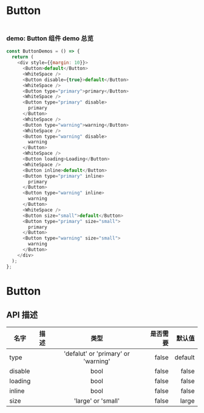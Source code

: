 # Button

### <br/> demo: Button 组件 demo 总览<br/>

```js
const ButtonDemos = () => {
  return (
    <div style={{margin: 10}}>
      <Button>default</Button>
      <WhiteSpace />
      <Button disable={true}>default</Button>
      <WhiteSpace />
      <Button type="primary">primary</Button>
      <WhiteSpace />
      <Button type="primary" disable>
        primary
      </Button>
      <WhiteSpace />
      <Button type="warning">warning</Button>
      <WhiteSpace />
      <Button type="warning" disable>
        warning
      </Button>
      <WhiteSpace />
      <Button loading>Loading</Button>
      <WhiteSpace />
      <Button inline>default</Button>
      <Button type="primary" inline>
        primary
      </Button>
      <Button type="warning" inline>
        warning
      </Button>
      <WhiteSpace />
      <Button size="small">default</Button>
      <Button type="primary" size="small">
        primary
      </Button>
      <Button type="warning" size="small">
        warning
      </Button>
    </div>
  );
};
```

# Button

## API 描述

| 名字    | 描述 |                类型                 | 是否需要 |  默认值 |
| ------- | :--: | :---------------------------------: | -------: | ------: |
| type    |      | 'defalut' or 'primary' or 'warning' |    false | default |
| disable |      |                bool                 |    false |   false |
| loading |      |                bool                 |    false |   false |
| inline  |      |                bool                 |    false |   false |
| size    |      |         'large' or 'small'          |    false |   large |
